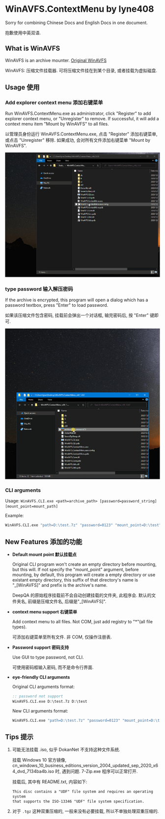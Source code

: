 # WinAVFS.ContextMenu by lyne408

Sorry for combining Chinese Docs and English Docs in one document.

抱歉使用中英双语.

## What is WinAVFS

WinAVFS is an archive mounter. [Original WinAVFS](./README_by_Original_Author.md)

WinAVFS: 压缩文件挂载器. 可将压缩文件挂在到某个目录, 或者挂载为虚拟磁盘.

## Usage 使用

### Add explorer context menu 添加右键菜单

Run WinAVFS.ContextMenu.exe as administrator, click "Register" to add explorer context menu, or "Unregister" to remove. If successful, it will add a context menu item "Mount by WinAVFS" to all files.

以管理员身份运行 WinAVFS.ContextMenu.exe, 点击 "Register" 添加右键菜单, 或点击 "Unregister" 移除. 如果成功, 会对所有文件添加右键菜单 "Mount by WinAVFS".



![register.gif](./docs/assets/register.gif)



### type password 输入解压密码

If the archive is encrypted, this program will open a dialog which has a password textbox, press "Enter" to load password.

如果该压缩文件包含密码, 挂载前会弹出一个对话框, 输完密码后, 按 "Enter" 键即可.



![type_password.gif](./docs/assets/type_password.gif)



### CLI arguments

Usage: `WinAVFS.CLI.exe <path=archive_path> [password=password_string] [mount_point=mount_path]`

Example: 
```bat
WinAVFS.CLI.exe "path=D:\test.7z" "password=0123" "mount_point=D:\test"
```


## New Features 添加的功能

- **Default mount point 默认挂载点**

	Original CLI program won't create an empty directory before mounting, but this will. If not specify the "mount_point" argument, before mounting, by default, this program will create a empty directory or use existant empty directory, this suffix of that directory's name is "_\[WinAVFS\]" and prefix is the archive's name. 
	
	DeepQA 的原始程序挂载前不会自动创建挂载的文件夹, 此程序会. 默认的文件夹名, 前缀是压缩文件名, 后缀是"_\[WinAVFS\]".

- **context menu support 右键菜单**

	Add context menu to all files.
	Not COM, just add registry to "\*"(all file types).
	
	可添加右键菜单至所有文件. 非 COM, 仅操作注册表.

- **Password support 密码支持**
	
	Use GUI to type password, not CLI.
	
	可使用密码框输入密码, 而不是命令行界面.
	
- **eye-friendly CLI arguments**

	Original CLI arguments format:
	```bat
	:: password not support
	WinAVFS.CLI.exe D:\test.7z D:\test
	```
	
	New CLI arguments format:
	```bat
	WinAVFS.CLI.exe "path=D:\test.7z" "password=0123" "mount_point=D:\test"
	```

## Tips 提示

1. 可能无法挂载 .iso, 似乎 DokanNet 不支持这种文件系统. 

	挂载 Windows 10 官方镜像,  cn_windows_10_business_editions_version_2004_updated_sep_2020_x64_dvd_7134ba4b.iso 时, 遇到问题.
	7-Zip.exe 程序可以正常打开.
	
	挂载后, 其中有 README.txt, 内容如下:
	```text
	This disc contains a "UDF" file system and requires an operating system
	that supports the ISO-13346 "UDF" file system specification.
	```
	
	
2. 对于 `.tgz` 这种双重压缩的, 一般来没有必要挂载, 所以不单独处理双重压缩的.